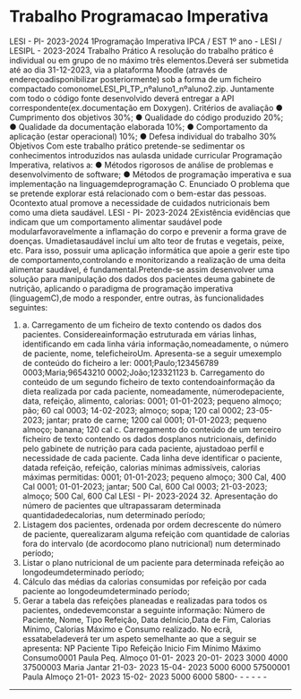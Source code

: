 # Trabalho Programacao Imperativa

LESI - PI- 2023-2024 1Programação Imperativa
IPCA / EST
1º ano - LESI / LESIPL - 2023-2024
Trabalho Prático
A resolução do trabalho prático é individual ou em grupo de no máximo trẽs elementos.Deverá ser submetida até ao dia 31-12-2023, via a plataforma Moodle (através de endereçoadisponibilizar posteriormente) sob a forma de um ficheiro compactado comonomeLESI_PI_TP_nºaluno1_nºaluno2.zip. Juntamente com todo o código fonte desenvolvido deverá entregar a API correspondente(ex.documentação em Doxygen). Critérios de avaliação
● Cumprimento dos objetivos 30%;
● Qualidade do código produzido 20%;
● Qualidade da documentação elaborada 10%;
● Comportamento da aplicação (estar operacional) 10%;
● Defesa individual do trabalho 30%
Objetivos
Com este trabalho prático pretende-se sedimentar os conhecimentos introduzidos nas aulasda unidade curricular Programação Imperativa, relativos a:
● Métodos rigorosos de análise de problemas e desenvolvimento de software;
● Métodos de programação imperativa e sua implementação na linguagemdeprogramação C. Enunciado
O problema que se pretende explorar está relacionado com o bem-estar das pessoas. Ocontexto atual promove a necessidade de cuidados nutricionais bem como uma dieta saudável.
LESI - PI- 2023-2024 2Existência evidências que indicam que um comportamento alimentar saudável pode modularfavoravelmente a inflamação do corpo e prevenir a forma grave de doenças. Umadietasaudável incluí um alto teor de frutas e vegetais, peixe, etc. Para isso, possuir uma aplicação informática que apoie a gerir este tipo de comportamento,controlando e monitorizando a realização de uma deita alimentar saudável, é fundamental.Pretende-se assim desenvolver uma solução para manipulação dos dados dos pacientes deuma gabinete de nutrição, aplicando o paradigma de programação imperativa (linguagemC),de modo a responder, entre outras, às funcionalidades seguintes:
1. a. Carregamento de um ficheiro de texto contendo os dados dos pacientes. Considereainformação estruturada em várias linhas, identificando em cada linha vária informação,nomeadamente, o número de paciente, nome, teleficheiroUm. Apresenta-se a seguir umexemplo de conteúdo do ficheiro a ler:
0001;Paulo;123456789
0003;Maria;96543210
0002;João;123321123
b. Carregamento do conteúdo de um segundo ficheiro de texto contendoainformação da dieta realizada por cada paciente, nomeadamente, númerodepaciente, data, refeição, alimento, calorias:
0001; 01-01-2023; pequeno almoço; pão; 60 cal
0003; 14-02-2023; almoço; sopa; 120 cal
0002; 23-05-2023; jantar; prato de carne; 1200 cal
0001; 01-01-2023; pequeno almoço; banana; 120 cal
c. Carregamento do conteúdo de um terceiro ficheiro de texto contendo os dados dosplanos nutricionais, definido pelo gabinete de nutrição para cada paciente, ajustadoao perfil e necessidade de cada paciente. Cada linha deve identificar o paciente, datada refeição, refeição, calorias mínimas admissíveis, calorias máximas permitidas:
0001; 01-01-2023; pequeno almoço; 300 Cal, 400 Cal
0001; 01-01-2023; jantar; 500 Cal, 600 Cal
0003; 21-03-2023; almoço; 500 Cal, 600 Cal
LESI - PI- 2023-2024 32. Apresentação do número de pacientes que ultrapassaram determinada quantidadedecalorias, num determinado período;
3. Listagem dos pacientes, ordenada por ordem decrescente do número de paciente, querealizaram alguma refeição com quantidade de calorias fora do intervalo (de acordocomo plano nutricional) num determinado período;
4. Listar o plano nutricional de um paciente para determinada refeição ao longodeumdeterminado período;
5. Cálculo das médias da calorias consumidas por refeição por cada paciente ao longodeumdeterminado período;
6. Gerar a tabela das refeições planeadas e realizadas para todos os pacientes, ondedevemconstar a seguinte informação: Número de Paciente, Nome, Tipo Refeição, Data deInício,Data de Fim, Calorias Mínimo, Calorias Máximo e Consumo realizado. No ecrã, essatabeladeverá ter um aspeto semelhante ao que a seguir se apresenta:
NP Paciente
Tipo
Refeição
Inicio Fim Mínimo Máximo Consumo0001 Paula
Peq. Almoço
01-01- 2023
20-01- 2023 3000 4000 37500003 Maria Jantar
21-03- 2023
15-04- 2023 5000 6000 57500001 Paula Almoço
21-01- 2023
15-02- 2023 5000 6000 5800- - - - - -
- - - - - -